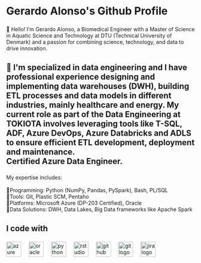 <h1 align="left">Gerardo Alonso's Github Profile</h1>

###

<p align="left">👋 Hello! I’m Gerardo Alonso, a Biomedical Engineer with a Master of Science in Aquatic Science and Technology at DTU (Technical University of Denmark) and a passion for combining science, technology, and data to drive innovation.</p>

###

<h2 align="left">🚀 I'm specialized in data engineering and I have professional experience designing and implementing data warehouses (DWH), building ETL processes and data models in different industries, mainly healthcare and energy. My current role as part of the Data Engineering at TOKIOTA involves leveraging tools like T-SQL, ADF, Azure DevOps, Azure Databricks and ADLS to ensure efficient ETL development, deployment and maintenance.  <br>Certified Azure Data Engineer.</h2>

###

<p align="left">My expertise includes:<br><br>🎯Programming: Python (NumPy, Pandas, PySpark), Bash, PL/SQL<br>🎯Tools: Git, Plastic SCM, Pentaho<br>🎯Platforms: Microsoft Azure (DP-203 Certified), Oracle<br>🎯Data Solutions: DWH, Data Lakes, Big Data frameworks like Apache Spark</p>

###

<h2 align="left">I code with</h2>

###

<div align="left">
  <img src="https://cdn.jsdelivr.net/gh/devicons/devicon/icons/azure/azure-original.svg" height="40" alt="azure logo"  />
  <img width="12" />
  <img src="https://cdn.jsdelivr.net/gh/devicons/devicon/icons/oracle/oracle-original.svg" height
="40" alt="oracle logo"  />
  <img width="12" />
  <img src="https://cdn.jsdelivr.net/gh/devicons/devicon/icons/python/python-original.svg" height="40" alt="python logo"  />
  <img width="12" />
  <img src="https://cdn.jsdelivr.net/gh/devicons/devicon/icons/rstudio/rstudio-original.svg" height="40" alt="rstudio logo"  />
  <img width="12" />
  <img src="https://cdn.jsdelivr.net/gh/devicons/devicon/icons/github/github-original.svg" height="40" alt="github logo"  />
  <img width="12" />
  <img src="https://cdn.jsdelivr.net/gh/devicons/devicon/icons/git/git-original.svg" height="40" alt="git logo"  />
  <img width="12" />
  <img src="https://cdn.jsdelivr.net/gh/devicons/devicon/icons/jira/jira-original.svg" height="40" alt="jira logo"  />
</div>

###
